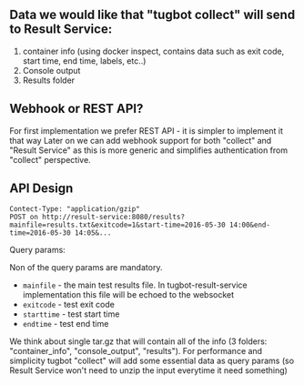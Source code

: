 ## Data we would like that "tugbot collect" will send to Result Service:
1. container info (using docker inspect, contains data such as exit code, start time, end time, labels, etc..)
2. Console output
3. Results folder 

## Webhook or REST API?
For first implementation we prefer REST API - it is simpler to implement it that way
Later on we can add webhook support for both "collect" and "Result Service" as this is more generic and simplifies authentication from "collect" perspective.

## API Design

```
Contect-Type: "application/gzip"
POST on http://result-service:8080/results?mainfile=results.txt&exitcode=1&start-time=2016-05-30 14:00&end-time=2016-05-30 14:05&...
```

Query params:

Non of the query params are mandatory.
* `mainfile` - the main test results file. In tugbot-result-service implementation this file will be echoed to the websocket
* `exitcode` - test exit code
* `starttime` - test start time
* `endtime` - test end time

We think about single tar.gz that will contain all of the info (3 folders: "container_info", "console_output", "results").
For performance and simplicity tugbot "collect" will add some essential data as query params (so Result Service won't need to unzip the input everytime it need something)
